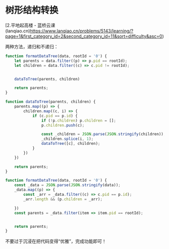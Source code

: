 # 树形结构转换



[2.平地起高楼 - 蓝桥云课 (lanqiao.cn)https://www.lanqiao.cn/problems/5143/learning/?page=1&first_category_id=2&second_category_id=11&sort=difficulty&asc=0)

两种方法，递归和不递归：

```js
function formatDataTree(data, rootId = '0') {
    let parents = data.filter((p) => p.pid == rootId);
    let children = data.filter((c) => c.pid != rootId);


    dataToTree(parents, children)

    return parents;
}

function dataToTree(parents, children) {
    parents.map((p) => {
        children.map((c, i) => {
            if (c.pid == p.id) {
                if (!p.children) p.children = [];
                p.children.push(c);

                const _children = JSON.parse(JSON.stringify(children));
                _children.splice(i, 1);
                dataToTree([c], children);
            }
        })
    })

    return parents;
}

```



```js
function formatDataTree(data, rootId = '0') {
    const _data = JSON.parse(JSON.stringify(data));
    _data.map((p) => {
        const _arr = _data.filter((c) => c.pid == p.id);
        _arr.length && (p.children = _arr);

    })
    const parents = _data.filter(item => item.pid == rootId);


    return parents;
}

```



不要过于沉浸在把代码变得“优雅”，完成功能即可！







